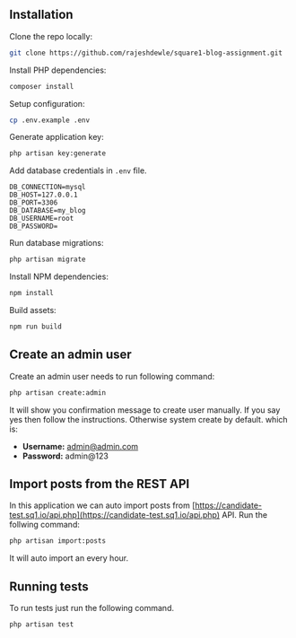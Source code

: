 ## Installation
Clone the repo locally:

```sh
git clone https://github.com/rajeshdewle/square1-blog-assignment.git
```

Install PHP dependencies:

```sh
composer install
```

Setup configuration:

```sh
cp .env.example .env
```

Generate application key:

```sh
php artisan key:generate
```

Add database credentials in `.env` file.
```
DB_CONNECTION=mysql
DB_HOST=127.0.0.1
DB_PORT=3306
DB_DATABASE=my_blog
DB_USERNAME=root
DB_PASSWORD=
```

Run database migrations:

```sh
php artisan migrate
```

Install NPM dependencies:

```sh
npm install
```

Build assets:

```sh
npm run build
```

## Create an admin user
Create an admin user needs to run following command:
```sh
php artisan create:admin
```
It will show you confirmation message to create user manually. If you say yes then follow the instructions. Otherwise system create by default.
which is:
- **Username:** admin@admin.com
- **Password:** admin@123

## Import posts from the REST API
In this application we can auto import posts from [https://candidate-test.sq1.io/api.php](https://candidate-test.sq1.io/api.php) API.
Run the follwing command:

```sh
php artisan import:posts
```
It will auto import an every hour.

## Running tests
To run tests just run the following command.
```sh
php artisan test
```